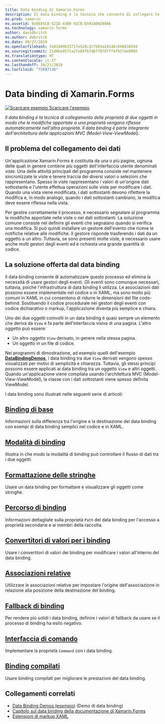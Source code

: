```yaml
---
title: Data binding di Xamarin.Forms
description: Il data binding è la tecnica che consente di collegare le proprietà di due oggetti in modo che le modifiche apportate a una proprietà vengano automaticamente riflesse nell'altra proprietà. Il data binding è parte integrante dell'architettura dell'applicazione Model-View-ViewModel (MVVM).
ms.prod: xamarin
ms.assetid: 938E85C8-521D-43B9-92CB-D591A06D98A6
ms.technology: xamarin-forms
author: davidbritch
ms.author: dabritch
ms.date: 09/27/2019
ms.openlocfilehash: fa92409b33717e528c3cfb83a24148c698836594
ms.sourcegitcommit: 21d8be9571a2fa89fb7d8ff0787ff4f957de0985
ms.translationtype: HT
ms.contentlocale: it-IT
ms.lasthandoff: 10/21/2019
ms.locfileid: "72697136"
---
```

# <a name="xamarinforms-data-binding"></a>Data binding di Xamarin.Forms

[![Scaricare esempio](~/media/shared/download.png) Scaricare l'esempio](https://docs.microsoft.com/samples/xamarin/xamarin-forms-samples/databindingdemos)

_Il data binding è la tecnica di collegamento delle proprietà di due oggetti in modo che le modifiche apportate a una proprietà vengano riflesse automaticamente nell'altra proprietà. Il data binding è parte integrante dell'architettura delle applicazioni MVC (Model-View-ViewModel)._

## <a name="the-data-linking-problem"></a>Il problema del collegamento dei dati

Un'applicazione Xamarin.Forms è costituita da una o più pagine, ognuna delle quali in genere contiene più oggetti dell'interfaccia utente denominati *viste*. Una delle attività principali del programma consiste nel mantenere sincronizzate le viste e tenere traccia dei diversi valori o selezioni che rappresentano. Spesso le viste rappresentano i valori di un'origine dati sottostante e l'utente effettua operazioni sulle viste per modificare i dati. Quando una vista viene modificata, i dati sottostanti devono riflettere la modifica e, in modo analogo, quando i dati sottostanti cambiano, la modifica deve essere riflessa nella vista.

Per gestire correttamente il processo, è necessario segnalare al programma le modifiche apportate nelle viste o nei dati sottostanti. La soluzione comune consiste nel definire gli eventi che segnalano quando si verifica una modifica. Si può quindi installare un gestore dell'evento che riceve le notifiche relative alle modifiche. Il gestore risponde trasferendo i dati da un oggetto a un altro. Tuttavia, se sono presenti molte viste, è necessario usare anche molti gestori degli eventi ed è richiesta una grande quantità di codice.

## <a name="the-data-binding-solution"></a>La soluzione offerta dal data binding

Il data binding consente di automatizzare questo processo ed elimina la necessità di usare gestori degli eventi. Gli eventi sono comunque necessari, tuttavia, poiché l'infrastruttura di data binding li utilizza. Le associazioni dati possono essere implementate nel codice o in XAML, ma sono molto più comuni in XAML in cui consentono di ridurre le dimensioni del file code-behind. Sostituendo il codice procedurale nei gestori degli eventi con codice dichiarativo o markup, l'applicazione diventa più semplice e chiara.

Uno dei due oggetti coinvolti in un data binding è quasi sempre un elemento che deriva da `View` e fa parte dell'interfaccia visiva di una pagina. L'altro oggetto può essere:

- Un altro oggetto `View` derivato, in genere nella stessa pagina.
- Un oggetto in un file di codice.

Nei programmi di dimostrazione, ad esempio quelli dell'esempio [**DataBindingDemos**](https://docs.microsoft.com/samples/xamarin/xamarin-forms-samples/databindingdemos), i data binding tra due `View` derivati vengono spesso visualizzati per motivi di semplicità e chiarezza. Tuttavia, gli stessi principi possono essere applicati ai data binding tra un oggetto `View` e altri oggetti. Quando un'applicazione viene compilata usando l'architettura MVC (Model-View-ViewModel), la classe con i dati sottostanti viene spesso definita ViewModel.

I data binding sono illustrati nelle seguenti serie di articoli:

## <a name="basic-bindingsbasic-bindingsmd"></a>[Binding di base](basic-bindings.md)

Informazioni sulla differenza tra l'origine e la destinazione del data binding con esempi di data binding semplici nel codice e in XAML.

## <a name="binding-modebinding-modemd"></a>[Modalità di binding](binding-mode.md)

Illustra in che modo la modalità di binding può controllare il flusso di dati tra i due oggetti.

## <a name="string-formattingstring-formattingmd"></a>[Formattazione delle stringhe](string-formatting.md)

Usare un data binding per formattare e visualizzare gli oggetti come stringhe.

## <a name="binding-pathbinding-pathmd"></a>[Percorso di binding](binding-path.md)

Informazioni dettagliate sulla proprietà `Path` del data binding per l'accesso a proprietà secondarie e ai membri della raccolta.

## <a name="binding-value-convertersconvertersmd"></a>[Convertitori di valori per i binding](converters.md)

Usare i convertitori di valori dei binding per modificare i valori all'interno del data binding.

## <a name="relative-bindingsrelative-bindingsmd"></a>[Associazioni relative](relative-bindings.md)

Utilizzare le associazioni relative per impostare l'origine dell'associazione in relazione alla posizione della destinazione del binding.

## <a name="binding-fallbacksbinding-fallbacksmd"></a>[Fallback di binding](binding-fallbacks.md)

Per rendere più solidi i data binding, definire i valori di fallback da usare se il processo di binding ha esito negativo.

## <a name="the-command-interfacecommandingmd"></a>[Interfaccia di comando](commanding.md)

Implementare la proprietà `Command` con i data binding.

## <a name="compiled-bindingscompiled-bindingsmd"></a>[Binding compilati](compiled-bindings.md)

Usare binding compilati per migliorare le prestazioni del data binding.

## <a name="related-links"></a>Collegamenti correlati

- [Data Binding Demos (esempio)](https://docs.microsoft.com/samples/xamarin/xamarin-forms-samples/databindingdemos) (Demo di data binding)
- [Capitolo sul data binding della documentazione di Xamarin.Forms](~/xamarin-forms/creating-mobile-apps-xamarin-forms/summaries/chapter16.md)
- [Estensioni di markup XAML](~/xamarin-forms/xaml/markup-extensions/index.md)
